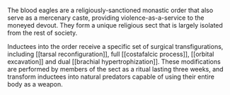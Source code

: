The blood eagles are a religiously-sanctioned monastic order that also serve as a mercenary caste, providing violence-as-a-service to the moneyed devout. They form a unique religious sect that is largely isolated from the rest of society.

Inductees into the order receive a specific set of surgical transfigurations, including [[tarsal reconfiguration]], full [[costafalcic process]], [[orbital excavation]] and dual [[brachial hypertrophization]]. These modifications are performed by members of the sect as a ritual lasting three weeks, and transform inductees into natural predators capable of using their entire body as a weapon.